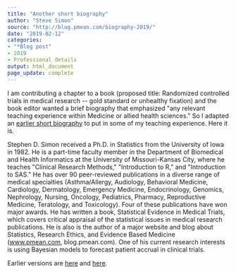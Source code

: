 ```yaml
---
title: "Another short biography"
author: "Steve Simon"
source: "http://blog.pmean.com/biography-2019/"
date: "2019-02-12"
categories:
- "*Blog post"
- 2019
- Professional details
output: html_document
page_update: complete
---
```


I am contributing a chapter to a book (proposed title: Randomized controlled trials in medical research -- gold standard or unhealthy fixation) and the book editor wanted a brief biography that emphasized "any relevant teaching experience within Medicine or allied health sciences." So I adapted an [earlier short biography][sim3] to put in some of my teaching experience. Here it is.

<!---More--->

Stephen D. Simon received a Ph.D. in Statistics from the University of Iowa in 1982. He is a part-time faculty member in the Department of Biomedical and Health Informatics at the University of Missouri-Kansas City, where he teaches "Clinical Research Methods," "Introduction to R," and "Introduction to SAS." He has over 90 peer-reviewed publications in a diverse range of medical specialties (Asthma/Allergy, Audiology, Behavioral Medicine, Cardiology, Dermatology, Emergency Medicine, Endocrinology, Genomics, Nephrology, Nursing, Oncology, Pediatrics, Pharmacy, Reproductive Medicine, Teratology, and Toxicology). Four of these publications have won major awards. He has written a book, Statistical Evidence in Medical Trials, which covers critical appraisal of the statistical issues in medical research publications. He is also is the author of a major website and blog about Statistics, Research Ethics, and Evidence Based Medicine (www.pmean.com, blog.pmean.com). One of his current research interests is using Bayesian models to forecast patient accrual in clinical trials.

[sim3]: http://www.pmean.com/biography-2016/
Earlier versions are [here][sim1] and [here][sim2].
 
[sim1]: http://blog.pmean.com/biography-2019/
[sim2]: http://new.pmean.com/biography-2019/
 
